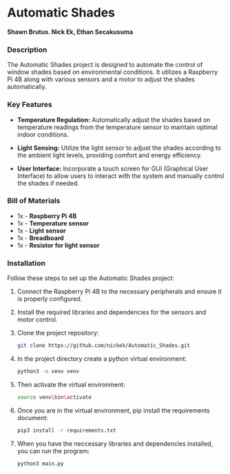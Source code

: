 # Automatic Shades

**Shawn Brutus. Nick Ek, Ethan Secakusuma**

### Description

The Automatic Shades project is designed to automate the control of window shades based on environmental conditions. It utilizes a Raspberry Pi 4B along with various sensors and a motor to adjust the shades automatically.

### Key Features

- **Temperature Regulation:** Automatically adjust the shades based on temperature readings from the temperature sensor to maintain optimal indoor conditions.
  
- **Light Sensing:** Utilize the light sensor to adjust the shades according to the ambient light levels, providing comfort and energy efficiency.

- **User Interface:** Incorporate a touch screen for GUI (Graphical User Interface) to allow users to interact with the system and manually control the shades if needed.

### Bill of Materials

- 1x - **Raspberry Pi 4B**
- 1x - **Temperature sensor**
- 1x - **Light sensor**
- 1x - **Breadboard**
- 1x - **Resistor for light sensor**

### Installation

Follow these steps to set up the Automatic Shades project:

1. Connect the Raspberry Pi 4B to the necessary peripherals and ensure it is properly configured.
   
3. Install the required libraries and dependencies for the sensors and motor control.
   
4. Clone the project repository:
   ```bash
   git clone https://github.com/nickek/Automatic_Shades.git
   
5. In the project directory create a python virtual environment:
   ```bash
   python3 -m venv venv
   
6. Then activate the virtual environment:
   ```bash
   source venv\bin\activate
   
7. Once you are in the virtual environment, pip install the requirements document:
   ```bash
   pip3 install -r requirements.txt
   
8. When you have the neccessary libraries and dependencies installed, you can run the program:
   ```bash
   python3 main.py
